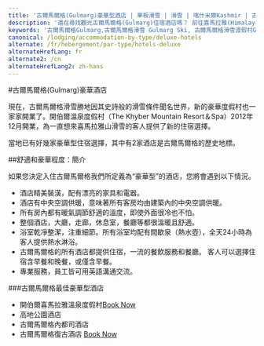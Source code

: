 ```yaml
---
title: '古爾馬爾格(Gulmarg)豪華型酒店 | 單板滑雪 | 滑雪 | 喀什米爾Kashmir | 古爾馬爾格Gulmarg | 印度India | Skigulmarg.com'
description: '還在尋找觀光古爾馬爾格(Gulmarg)住宿酒店嗎？ 前往喜馬拉雅(Himalaya)的滑雪者可在古爾馬爾格(Gulmarg)滑雪場附近找到些豪華酒店。在這裡提供了三家豪華型住宿酒店，供您選擇。'
keywords: '古爾馬爾格Gulmarg,古爾馬爾格滑雪 Gulmarg Ski, 古爾馬爾格滑雪渡假村Gulmarg Ski Resort, 喀什米爾滑雪Skiing in the Himalayas, 印度滑雪Skiing in India, 喜馬拉雅Himalaya, 喀什米爾Kashmir, Skigulmarg.com'
canonical: /lodging/accommodation-by-type/deluxe-hotels
alternate: /fr/hebergement/par-type/hotels-deluxe
alternateHrefLang: fr
alternate2: /cn
alternateHrefLang2: zh-hans
---
```


#古爾馬爾格(Gulmarg)豪華酒店

現在，古爾馬爾格滑雪勝地因其史詩般的滑雪條件聞名世界，新的豪華度假村也一家家開業了。開伯爾溫泉度假村（The Khyber Mountain Resort＆Spa）2012年12月開業，為一直想來喜馬拉雅山滑雪的客人提供了新的住宿選擇。

當地已有好幾家豪華型住宿選擇，其中有2家酒店是古爾馬爾格的歷史地標。

##舒適和豪華程度：簡介

如果您決定入住古爾馬爾格我們所定義為“豪華型”的酒店，您將會遇到以下情況。

+ 酒店精美裝潢，配有漂亮的家具和電器。
+ 酒店有中央空調供暖，意味著所有客房均由建築內的中央空調供暖。
+ 所有房內都有暖氣調節舒適的溫度，即使外面很冷也不怕。
+ 整個酒店，大廳，走廊，休息室，餐廳等都很溫暖且舒適。
+ 浴室乾凈整潔，注重細節。所有浴室均配有間歇泉（熱水壺），全天24小時為客人提供熱水淋浴。
+ 古爾馬爾格的所有酒店都提供住宿，一流的餐飲服務和餐廳。 客人可以選擇住宿含早餐和晚餐，或僅含早餐。
+ 專業服務，員工皆可用英語溝通交流。

###古爾馬爾格最佳豪華型酒店

+ 開伯爾喜馬拉雅溫泉度假村[Book Now](https://www.agoda.com/the-khyber-himalayan-resort-spa/hotel/gulmarg-in.html?cid=1650708&target=_blank&classes=lodging-button)
+ 高地公園酒店
+ 古爾馬爾格內都司酒店
+ 古爾馬爾格復古酒店 [Book Now](https://www.agoda.com/the-vintage-gulmarg-hotel/hotel/gulmarg-in.html?cid=1650708&target=_blank&classes=lodging-button)
